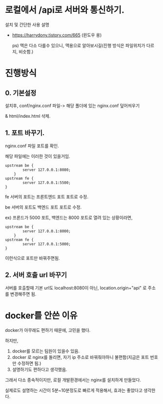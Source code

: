 #  로컬에서 /api로 서버와 통신하기.

설치 및 간단한 사용 설명

- https://harrydony.tistory.com/665 (윈도우 용)

  ps) 맥은 다소 다를수 있으니, 맥용으로 알아보시길(진행 방식은  파일위치가 다르지, 비슷함.)




# 진행방식

## 0. 기본설정

설치후, conf/nginx.conf 파일-> 해당 폴더에 있는 nginx.conf 덮어씌우기 

& html/index.html 삭제.

## 1. 포트 바꾸기.


nginx.conf 파일 포트를 확인.

해당 파일에는 이러한 것이 있을거임.

```
upstream be { 
        server 127.0.0.1:8080;
    }
upstream fe { 
        server 127.0.0.1:5500;
}
```

fe 서버의 포트는 프론트엔드 포트 포트로 수정. 

be 서버의 포트도 백엔드 포트 포트로 수정. 



ex)  프론드가 5000 포트, 백엔드는 8000 포트로 열려 있는 상황이라면,

```
upstream be { 
        server 127.0.0.1:8000;
    }
upstream fe { 
        server 127.0.0.1:5000;
}
```

이런식으로 포트만 바꿔주면됨.

## 2. 서버 호출 url 바꾸기

서버를 호출할때 기본 url도 localhost:8080이 아닌,  location.origin+"api" 로 주소를 변경해주면 됨.



# docker를 안쓴 이유

docker가 아무래도 편하기 때문에, 고민을 했다.  

하지만, 

1. docker를 모르는 팀원이 있을수 있음.
2. docker 로 nginx를 돌리면, 자기 ip 주소로 바꿔줘야하니 불편함(지금은 포트 번호만 수정하면 됨.)
3. 설명하기도 편하다고 생각했음.



그래서 다소 종속적이지만,  로컬 개발환경에서는 nginx를 설치하게 만들었다.

실제로도 설명하는 시간이 5분~10분정도로 빠르게 적용해서, 효과는 좋았다고 생각한다.

